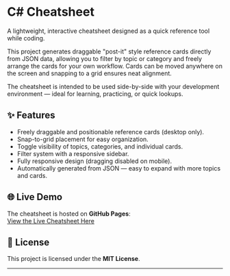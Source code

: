 # C# Cheatsheet

A lightweight, interactive  cheatsheet designed as a quick reference tool while coding.

This project generates draggable "post-it" style reference cards directly from JSON data, allowing you to filter by topic or category and freely arrange the cards for your own workflow. Cards can be moved anywhere on the screen and snapping to a grid ensures neat alignment.

The cheatsheet is intended to be used side-by-side with your development environment — ideal for learning, practicing, or quick lookups.

## ✨ Features

- Freely draggable and positionable reference cards (desktop only).
- Snap-to-grid placement for easy organization.
- Toggle visibility of topics, categories, and individual cards.
- Filter system with a responsive sidebar.
- Fully responsive design (dragging disabled on mobile).
- Automatically generated from JSON — easy to expand with more topics and cards.

## 🌐 Live Demo

The cheatsheet is hosted on **GitHub Pages**:  
[View the Live Cheatsheet Here](https://sammy-john.github.io/cheatsheets/)

## 📝 License

This project is licensed under the **MIT License**.  

---



